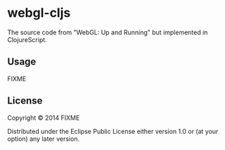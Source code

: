 # webgl-cljs

The source code from "WebGL: Up and Running" but implemented in ClojureScript. 

## Usage

FIXME

## License

Copyright © 2014 FIXME

Distributed under the Eclipse Public License either version 1.0 or (at
your option) any later version.

